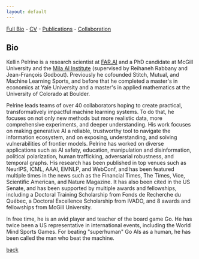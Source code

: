 ```yaml
---
layout: default
---
```


[Full Bio](./bio.html) - [CV](https://github.com/kellinpelrine/kellinpelrine.github.io/raw/master/assets/KPelrine%20CV.pdf) - [Publications](./publications.html) - [Collaboration](./coming-soon.html)

## Bio

Kellin Pelrine is a research scientist at [FAR.AI](https://far.ai/) and a PhD candidate at McGill University and the [Mila AI Institute](https://mila.quebec/en/) (supervised by Reihaneh Rabbany and Jean-François Godbout). Previously he cofounded Stitch, Mutual, and Machine Learning Sports, and before that he completed a master's in economics at Yale University and a master's in applied mathematics at the University of Colorado at Boulder.

Pelrine leads teams of over 40 collaborators hoping to create practical, transformatively impactful machine learning systems. To do that, he focuses on not only new methods but more realistic data, more comprehensive experiments, and deeper understanding. His work focuses on making generative AI a reliable, trustworthy tool to navigate the information ecosystem, and on exposing, understanding, and solving vulnerabilities of frontier models. Pelrine has worked on diverse applications such as AI safety, education, manipulation and disinformation, political polarization, human trafficking, adversarial robustness, and temporal graphs. His research has been published in top venues such as NeurIPS, ICML, AAAI, EMNLP, and WebConf, and has been featured multiple times in the news such as the Financial Times, The Times, Vice, Scientific American, and Nature Magazine. It has also been cited in the US Senate, and has been supported by multiple awards and fellowships, including a Doctoral Training Scholarship from Fonds de Recherche du Québec, a Doctoral Excellence Scholarship from IVADO, and 8 awards and fellowships from McGill University.

In free time, he is an avid player and teacher of the board game Go. He has twice been a US representative in international events, including the World Mind Sports Games. For beating "superhuman" Go AIs as a human, he has been called the man who beat the machine.

[back](./)
